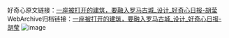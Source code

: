 好奇心原文链接：[一座被打开的建筑，要融入罗马古城_设计_好奇心日报-胡莹](https://www.qdaily.com/articles/4400.html)
WebArchive归档链接：[一座被打开的建筑，要融入罗马古城_设计_好奇心日报-胡莹](http://web.archive.org/web/20190623155710/https://www.qdaily.com/articles/4400.html)
![image](http://ww3.sinaimg.cn/large/007d5XDply1g3vv73pfalj30u04vonnm)